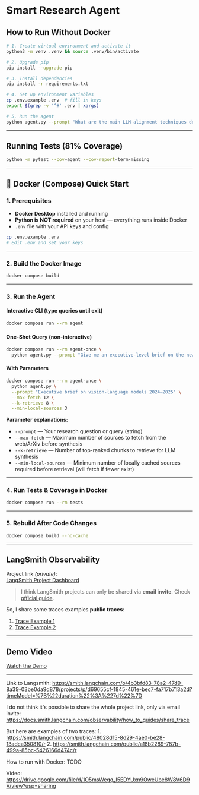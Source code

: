 # Smart Research Agent

## How to Run Without Docker

```bash
# 1. Create virtual environment and activate it
python3 -m venv .venv && source .venv/bin/activate

# 2. Upgrade pip
pip install --upgrade pip

# 3. Install dependencies
pip install -r requirements.txt

# 4. Set up environment variables
cp .env.example .env  # fill in keys
export $(grep -v '^#' .env | xargs)

# 5. Run the agent
python agent.py --prompt "What are the main LLM alignment techniques developed in 2024?"
```

---

## Running Tests (81% Coverage)

```bash
python -m pytest --cov=agent --cov-report=term-missing
```

---

## 🚀 Docker (Compose) Quick Start

### 1. Prerequisites

- **Docker Desktop** installed and running  
- **Python is NOT required** on your host — everything runs inside Docker  
- `.env` file with your API keys and config

```bash
cp .env.example .env
# Edit .env and set your keys
```

---

### 2. Build the Docker Image

```bash
docker compose build
```

---

### 3. Run the Agent

#### Interactive CLI (type queries until exit)
```bash
docker compose run --rm agent
```

#### One-Shot Query (non-interactive)
```bash
docker compose run --rm agent-once \
  python agent.py --prompt "Give me an executive-level brief on the newest LLM alignment techniques."
```

#### With Parameters
```bash
docker compose run --rm agent-once \
  python agent.py \
  --prompt "Executive brief on vision-language models 2024–2025" \
  --max-fetch 12 \
  --k-retrieve 8 \
  --min-local-sources 3
```

**Parameter explanations:**
- `--prompt` — Your research question or query (string)  
- `--max-fetch` — Maximum number of sources to fetch from the web/ArXiv before synthesis  
- `--k-retrieve` — Number of top-ranked chunks to retrieve for LLM synthesis  
- `--min-local-sources` — Minimum number of locally cached sources required before retrieval (will fetch if fewer exist)

---

### 4. Run Tests & Coverage in Docker

```bash
docker compose run --rm tests
```

---

### 5. Rebuild After Code Changes

```bash
docker compose build --no-cache
```

---

## LangSmith Observability

Project link *(private)*:  
[LangSmith Project Dashboard](https://smith.langchain.com/o/4b3bfd83-78a2-47d9-8a39-03be0da9d878/projects/p/d69655cf-1845-461e-bec7-fa717b713a2d?timeModel=%7B%22duration%22%3A%227d%22%7D)  
> I think LangSmith projects can only be shared via **email invite**. Check [official guide](https://docs.smith.langchain.com/observability/how_to_guides/share_trace).

So, I share some traces examples **public traces**:
1. [Trace Example 1](https://smith.langchain.com/public/48028d15-8d29-4ae0-be28-13adca350810/r)
2. [Trace Example 2](https://smith.langchain.com/public/a18b2289-787b-499a-85bc-5426166d474c/r)

---

## Demo Video

[Watch the Demo](https://drive.google.com/file/d/1O5msWegq_I5EDYUxn9OweUbe8W8V6D9V/view?usp=sharing)

---


Link to Langsmith:  https://smith.langchain.com/o/4b3bfd83-78a2-47d9-8a39-03be0da9d878/projects/p/d69655cf-1845-461e-bec7-fa717b713a2d?timeModel=%7B%22duration%22%3A%227d%22%7D 

I do not think it's possible to share the whole project link, only via email invite: https://docs.smith.langchain.com/observability/how_to_guides/share_trace

But here are examples of two traces: 
    1. https://smith.langchain.com/public/48028d15-8d29-4ae0-be28-13adca350810/r
    2. https://smith.langchain.com/public/a18b2289-787b-499a-85bc-5426166d474c/r

How to run with Docker:
TODO


Video: https://drive.google.com/file/d/1O5msWegq_I5EDYUxn9OweUbe8W8V6D9V/view?usp=sharing 





